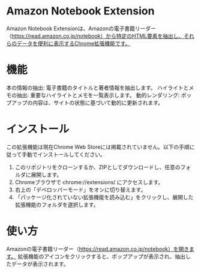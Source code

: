 # Amazon Notebook Extension
Amazon Notebook Extensionは、Amazonの電子書籍リーダー<br>（https://read.amazon.co.jp/notebook）から特定のHTML要素を抽出し、それらのデータを便利に表示するChrome拡張機能です。

# 機能
本の情報の抽出: 電子書籍のタイトルと著者情報を抽出します。
ハイライトとメモの抽出: 重要なハイライトとメモを一覧表示します。
動的レンダリング: ポップアップの内容は、サイトの状態に基づいて動的に更新されます。

# インストール
この拡張機能は現在Chrome Web Storeには掲載されていません。以下の手順に従って手動でインストールしてください。

1. このリポジトリをクローンするか、ZIPとしてダウンロードし、任意のフォルダに展開します。
2. Chromeブラウザで chrome://extensions/ にアクセスします。
3. 右上の「デベロッパーモード」をオンに切り替えます。
4. 「パッケージ化されていない拡張機能を読み込む」をクリックし、展開した拡張機能のフォルダを選択します。

# 使い方
Amazonの電子書籍リーダー（https://read.amazon.co.jp/notebook）を開きます。
拡張機能のアイコンをクリックすると、ポップアップが表示され、抽出したデータが表示されます。
